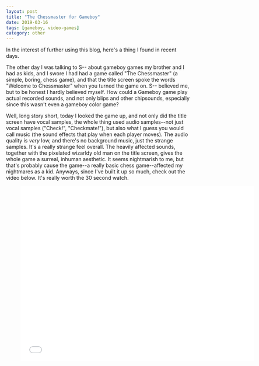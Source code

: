 ```yaml
---
layout: post
title: "The Chessmaster for Gameboy"
date: 2019-03-16
tags: [gameboy, video-games]
category: other
---
```

In the interest of further using this blog, here's a thing I found in recent days.

The other day I was talking to S-- about gameboy games my brother and I had as kids, and I swore I had had a game called "The Chessmaster" (a simple, boring, chess game), and that the title screen spoke the words "Welcome to Chessmaster" when you turned the game on. S-- believed me, but to be honest I hardly believed myself. How could a Gameboy game play actual recorded sounds, and not only blips and other chipsounds, especially since this wasn't even a gameboy color game?

Well, long story short, today I looked the game up, and not only did the title screen have vocal samples, the whole thing used audio samples--not just vocal samples ("Check!", "Checkmate!"), but also what I guess you would call music (the sound effects that play when each player moves). The audio quality is _very_ low, and there's no background music, just the strange samples. It's a really strange feel overall. The heavily affected sounds, together with the pixelated wizarldy old man on the title screen, gives the whole game a surreal, inhuman aesthetic. It seems nightmarish to me, but that's probably cause the game--a really basic chess game--affected my nightmares as a kid. Anyways, since I've built it up so much, check out the video below. It's really worth the 30 second watch.

<div class="video">
    <figure>
        <iframe width="640" height="480" src="//www.youtube.com/embed/a2wW1riLSss" frameborder="0" allowfullscreen></iframe>
    </figure>
</div>
